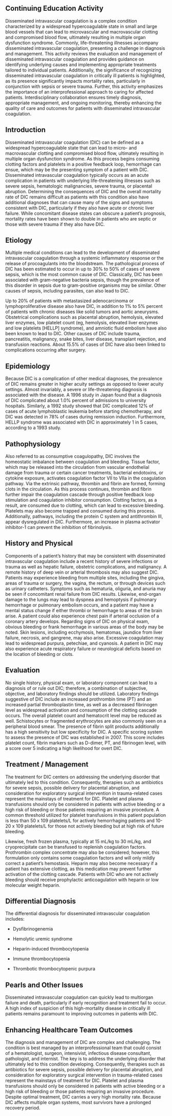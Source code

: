 ## Continuing Education Activity

Disseminated intravascular coagulation is a complex condition characterized by a widespread hypercoagulable state in small and large blood vessels that can lead to microvascular and macrovascular clotting and compromised blood flow, ultimately resulting in multiple organ dysfunction syndrome. Commonly, life-threatening illnesses accompany disseminated intravascular coagulation, presenting a challenge in diagnosis and management. This activity reviews the evaluation and management of disseminated intravascular coagulation and provides guidance on identifying underlying causes and implementing appropriate treatments tailored to individual patients. Additionally, the significance of recognizing disseminated intravascular coagulation in critically ill patients is highlighted, as its presence significantly impacts mortality rates, particularly in conjunction with sepsis or severe trauma. Further, this activity emphasizes the importance of an interprofessional approach to caring for affected patients. Interdisciplinary collaboration ensures timely diagnosis, appropriate management, and ongoing monitoring, thereby enhancing the quality of care and outcomes for patients with disseminated intravascular coagulation.

## Introduction

Disseminated intravascular coagulation (DIC) can be defined as a widespread hypercoagulable state that can lead to micro- and macrovascular clotting and compromised blood flow, ultimately resulting in multiple organ dysfunction syndrome. As this process begins consuming clotting factors and platelets in a positive feedback loop, hemorrhage can ensue, which may be the presenting symptom of a patient with DIC. Disseminated intravascular coagulation typically occurs as an acute complication in patients with underlying life-threatening illnesses such as severe sepsis, hematologic malignancies, severe trauma, or placental abruption. Determining the consequences of DIC and the overall mortality rate of DIC remains difficult as patients with this condition also have additional diagnoses that can cause many of the signs and symptoms consistent with DIC, particularly if they also have acute or chronic liver failure. While concomitant disease states can obscure a patient’s prognosis, mortality rates have been shown to double in patients who are septic or those with severe trauma if they also have DIC.

## Etiology

Multiple medical conditions can lead to the development of disseminated intravascular coagulation through a systemic inflammatory response or the release of procoagulants into the bloodstream. The pathological process of DIC has been estimated to occur in up to 30% to 50% of cases of severe sepsis, which is the most common cause of DIC. Classically, DIC has been associated with gram-negative bacteria sepsis, though the prevalence of this disorder in sepsis due to gram-positive organisms may be similar. Other causes of sepsis, including parasites, can also lead to DIC.

Up to 20% of patients with metastasized adenocarcinoma or lymphoproliferative disease also have DIC, in addition to 1% to 5% percent of patients with chronic diseases like solid tumors and aortic aneurysms. Obstetrical complications such as placental abruption, hemolysis, elevated liver enzymes, low platelet count (eg, hemolysis, elevated liver enzymes and low platelets [HELLP] syndrome), and amniotic fluid embolism have also been known to lead to DIC. Other causes of DIC include trauma, pancreatitis, malignancy, snake bites, liver disease, transplant rejection, and transfusion reactions. About 15.5% of cases of DIC have also been linked to complications occurring after surgery.

## Epidemiology

Because DIC is a complication of other medical diagnoses, the prevalence of DIC remains greater in higher acuity settings as opposed to lower acuity settings. Almost invariably, a severe or life-threatening diagnosis is associated with the disease. A 1996 study in Japan found that a diagnosis of DIC complicated about 1.0% percent of admissions to university hospitals. Similarly, a 1992 study showed that DIC complicated 12% of cases of acute lymphoblastic leukemia before starting chemotherapy, and DIC was detected in 78% of cases during remission induction. Furthermore, HELLP syndrome was associated with DIC in approximately 1 in 5 cases, according to a 1993 study. 

## Pathophysiology

Also referred to as consumptive coagulopathy, DIC involves the homeostatic imbalance between coagulation and bleeding. Tissue factor, which may be released into the circulation from vascular endothelial damage from trauma or certain cancer treatments, bacterial endotoxins, or cytokine exposure, activates coagulation factor VII to VIIa in the coagulation pathway. Via the extrinsic pathway, thrombin and fibrin are formed, forming clots in the circulation. As this process continues, thrombin and fibrin further impair the coagulation cascade through positive feedback loop stimulation and coagulation inhibitor consumption. Clotting factors, as a result, are consumed due to clotting, which can lead to excessive bleeding. Platelets may also become trapped and consumed during this process. Additionally, pathways, including the protein C system and antithrombin III, appear dysregulated in DIC. Furthermore, an increase in plasma activator inhibitor-1 can prevent the inhibition of fibrinolysis.

## History and Physical

Components of a patient’s history that may be consistent with disseminated intravascular coagulation include a recent history of severe infections or trauma as well as hepatic failure, obstetric complications, and malignancy. A remote history of deep vein or arterial thrombosis may also suggest DIC. Patients may experience bleeding from multiple sites, including the gingiva, areas of trauma or surgery, the vagina, the rectum, or through devices such as urinary catheters. Symptoms such as hematuria, oliguria, and anuria may be seen if concomitant renal failure from DIC results. Likewise, end-organ damage to the lungs may lead to dyspnea and hemoptysis if pulmonary hemorrhage or pulmonary embolism occurs, and a patient may have a mental status change if either thrombi or hemorrhage to areas of the brain arise. A patient could also experience chest pain if arterial occlusion of a coronary artery develops. Regarding signs of DIC on physical exam, obvious bleeding or frank hemorrhage in various areas of the body may be noted. Skin lesions, including ecchymosis, hematomas, jaundice from liver failure, necrosis, and gangrene, may also arise. Excessive coagulation may lead to widespread purpura, petechiae, and cyanosis. A patient in DIC may also experience acute respiratory failure or neurological deficits based on the location of bleeding or clots.

## Evaluation

No single history, physical exam, or laboratory component can lead to a diagnosis of or rule out DIC; therefore, a combination of subjective, objective, and laboratory findings should be utilized. Laboratory findings suggestive of DIC include an increased prothrombin time (PT) and an increased partial thromboplastin time, as well as a decreased fibrinogen level as widespread activation and consumption of the clotting cascade occurs. The overall platelet count and hematocrit level may be reduced as well. Schistocytes or fragmented erythrocytes are also commonly seen on a peripheral blood smear. The presence of fibrin split products additionally has a high sensitivity but low specificity for DIC. A specific scoring system to assess the presence of DIC was established in 2007. This score includes platelet count, fibrin markers such as D-dimer, PT, and fibrinogen level, with a score over 5 indicating a high likelihood for overt DIC.

## Treatment / Management

The treatment for DIC centers on addressing the underlying disorder that ultimately led to this condition. Consequently, therapies such as antibiotics for severe sepsis, possible delivery for placental abruption, and consideration for exploratory surgical intervention in trauma-related cases represent the mainstays of treatment for DIC. Platelet and plasma transfusions should only be considered in patients with active bleeding or a high risk of bleeding or those patients requiring an invasive procedure. A common threshold utilized for platelet transfusions in this patient population is less than 50 x 109 platelets/L for actively hemorrhaging patients and 10-20 x 109 platelets/L for those not actively bleeding but at high risk of future bleeding.

Likewise, fresh frozen plasma, typically at 15 mL/kg to 30 mL/kg, and cryoprecipitate can be transfused to replenish coagulation factors. Prothrombin complex concentrate may also be considered; however, this formulation only contains some coagulation factors and will only mildly correct a patient’s hemostasis. Heparin may also become necessary if a patient has extensive clotting, as this medication may prevent further activation of the clotting cascade. Patients with DIC who are not actively bleeding should receive prophylactic anticoagulation with heparin or low molecular weight heparin.

## Differential Diagnosis

The differential diagnosis for disseminated intravascular coagulation includes:

  * Dysfibrinogenemia

  * Hemolytic uremic syndrome

  * Heparin-induced thrombocytopenia

  * Immune thrombocytopenia 

  * Thrombotic thrombocytopenic purpura 

## Pearls and Other Issues

Disseminated intravascular coagulation can quickly lead to multiorgan failure and death, particularly if early recognition and treatment fail to occur. A high index of suspicion of this high-mortality disease in critically ill patients remains paramount to improving outcomes in patients with DIC.

## Enhancing Healthcare Team Outcomes 

The diagnosis and management of DIC are complex and challenging. The condition is best managed by an interprofessional team that could consist of a hematologist, surgeon, intensivist, infectious disease consultant, pathologist, and internist. The key is to address the underlying disorder that ultimately led to this condition developing. Consequently, therapies such as antibiotics for severe sepsis, possible delivery for placental abruption, and consideration for exploratory surgical intervention in trauma-related cases represent the mainstays of treatment for DIC. Platelet and plasma transfusions should only be considered in patients with active bleeding or a high risk of bleeding or those patients requiring an invasive procedure. Despite optimal treatment, DIC carries a very high mortality rate. Because DIC affects multiple organ systems, most survivors have a prolonged recovery period.
